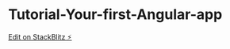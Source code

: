 # Tutorial-Your-first-Angular-app

[Edit on StackBlitz ⚡️](https://stackblitz.com/edit/stackblitz-starters-eh2mwc)